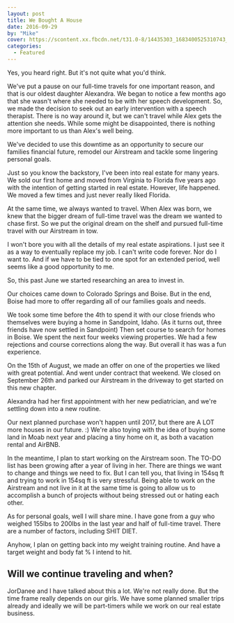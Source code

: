 ```yaml
---
layout: post
title: We Bought A House
date: 2016-09-29
by: "Mike"
cover: https://scontent.xx.fbcdn.net/t31.0-8/14435303_1683400525310743_8997157702489952768_o.jpg
categories: 
  - Featured
---
```


Yes, you heard right. But it's not quite what you'd think.

We've put a pause on our full-time travels for one important reason, and that is our oldest daughter Alexandra. We began to notice a few months ago that she wasn't where she needed to be with her speech development. So, we made the decision to seek out an early intervention with a speech therapist. There is no way around it, but we can't travel while Alex gets the attention she needs. While some might be disappointed, there is nothing more important to us than Alex's well being.

<!--more-->

We've decided to use this downtime as an opportunity to secure our families financial future, remodel our Airstream and tackle some lingering personal goals.

Just so you know the backstory, I've been into real estate for many years. We sold our first home and moved from Virginia to Florida five years ago with the intention of getting started in real estate. However, life happened. We moved a few times and just never really liked Florida. 

At the same time, we always wanted to travel. When Alex was born, we knew that the bigger dream of full-time travel was the dream we wanted to chase first. So we put the original dream on the shelf and pursued full-time travel with our Airstream in tow.

I won't bore you with all the details of my real estate aspirations. I just see it as a way to eventually replace my job. I can't write code forever. Nor do I want to. And if we have to be tied to one spot for an extended period, well seems like a good opportunity to me.

So, this past June we started researching an area to invest in. 

Our choices came down to Colorado Springs and Boise. But in the end, Boise had more to offer regarding all of our families goals and needs. 

We took some time before the 4th to spend it with our close friends who themselves were buying a home in Sandpoint, Idaho. (As it turns out, three friends have now settled in Sandpoint) Then set course to search for homes in Boise. We spent the next four weeks viewing properties. We had a few rejections and course corrections along the way. But overall it has was a fun experience.

On the 15th of August, we made an offer on one of the properties we liked with great potential. And went under contract that weekend. We closed on September 26th and parked our Airstream in the driveway to get started on this new chapter.

Alexandra had her first appointment with her new pediatrician, and we're settling down into a new routine.

Our next planned purchase won't happen until 2017, but there are A LOT more houses in our future. :) We're also toying with the idea of buying some land in Moab next year and placing a tiny home on it, as both a vacation rental and AirBNB.

In the meantime, I plan to start working on the Airstream soon. The TO-DO list has been growing after a year of living in her. There are things we want to change and things we need to fix. But I can tell you, that living in 154sq ft and trying to work in 154sq ft is very stressful. Being able to work on the Airstream and not live in it at the same time is going to allow us to accomplish a bunch of projects without being stressed out or hating each other.

As for personal goals, well I will share mine. I have gone from a guy who weighed 155lbs to 200lbs in the last year and half of full-time travel. There are a number of factors, including SHIT DIET. 

Anyhow, I plan on getting back into my weight training routine. And have a target weight and body fat % I intend to hit.

## Will we continue traveling and when?

JorDanee and I have talked about this a lot. We're not really done. But the time frame really depends on our girls. We have some planned smaller trips already and ideally we will be part-timers while we work on our real estate business.
